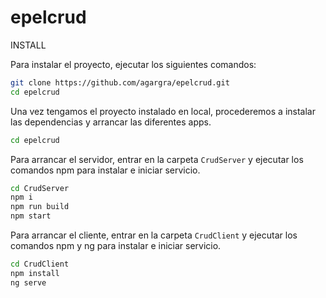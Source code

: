 # epelcrud

INSTALL

Para instalar el proyecto, ejecutar los siguientes comandos:

```bash
git clone https://github.com/agargra/epelcrud.git
cd epelcrud
```

Una vez tengamos el proyecto instalado en local, procederemos a instalar las dependencias y arrancar las diferentes apps.

```bash
cd epelcrud
```

Para arrancar el servidor, entrar en la carpeta `CrudServer` y ejecutar los comandos npm para instalar e iniciar servicio.
 
```bash
cd CrudServer
npm i
npm run build
npm start
```

Para arrancar el cliente, entrar en la carpeta `CrudClient` y ejecutar los comandos npm y ng para instalar e iniciar servicio.
 
```bash
cd CrudClient
npm install 
ng serve
```


